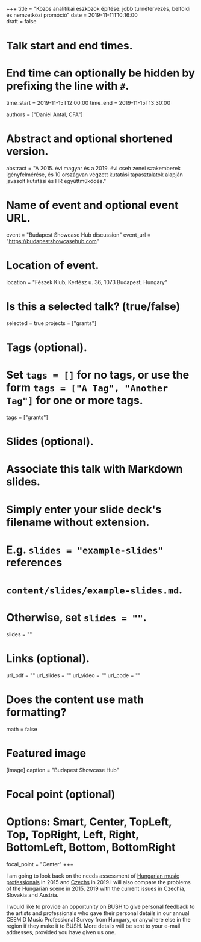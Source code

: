﻿+++
title = "Közös analitikai eszközök építése: jobb turnétervezés, belföldi és nemzetközi promóció"
date = 2019-11-11T10:16:00  
draft = false

# Talk start and end times.
#   End time can optionally be hidden by prefixing the line with `#`.
time_start = 2019-11-15T12:00:00
time_end = 2019-11-15T13:30:00

authors = ["Daniel Antal, CFA"]

# Abstract and optional shortened version.
abstract = "A 2015. évi magyar és a 2019. évi cseh zenei szakemberek igényfelmérése, és 10 országvan végzett kutatási tapasztalatok alapján javasolt kutatási és HR együttműködés."

# Name of event and optional event URL.
event = "Budapest Showcase Hub discussion"
event_url = "https://budapestshowcasehub.com"

# Location of event.
location = "Fészek Klub, Kertész u. 36, 1073 Budapest, Hungary"

# Is this a selected talk? (true/false)
selected = true
projects = ["grants"]

# Tags (optional).
#   Set `tags = []` for no tags, or use the form `tags = ["A Tag", "Another Tag"]` for one or more tags.
tags = ["grants"]

# Slides (optional).
#   Associate this talk with Markdown slides.
#   Simply enter your slide deck's filename without extension.
#   E.g. `slides = "example-slides"` references 
#   `content/slides/example-slides.md`.
#   Otherwise, set `slides = ""`.
slides = ""

# Links (optional).
url_pdf = ""
url_slides = ""
url_video = ""
url_code = ""

# Does the content use math formatting?
math = false

# Featured image
[image]
  caption = "Budapest Showcase Hub"

  # Focal point (optional)
  # Options: Smart, Center, TopLeft, Top, TopRight, Left, Right, BottomLeft, Bottom, BottomRight
  focal_point = "Center"
+++

I am going to look back on the needs assessment of [Hungarian music professionals](https://danielantal.eu/talk/2019_10_09_praha/post/2015-11-12_cstp/) in 2015 and [Czechs](https://danielantal.eu/talk/2019_10_09_praha/) in 2019.I will also compare the problems of the Hungarian scene in 2015, 2019 with the current issues in Czechia, Slovakia and Austria.  

I would like to provide an opportunity on BUSH to give personal feedback to the artists and professionals who gave their personal details in our annual CEEMID Music Professional Survey from Hungary, or anywhere else in the region if they make it to BUSH. More details will be sent to your e-mail addresses, provided you have given us one.


